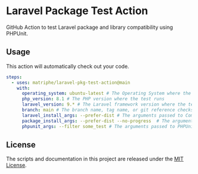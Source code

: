 # Laravel Package Test Action

GitHub Action to test Laravel package and library compatibility using PHPUnit.

## Usage

This action will automatically check out your code.

```yaml
steps:
  - uses: matriphe/laravel-pkg-test-action@main
    with:
      operating_system: ubuntu-latest # The Operating System where the test runs
      php_version: 8.1 # The PHP version where the test runs
      laravel_version: 9.* # The Laravel framework version where the test runs
      branch: main # The branch name, tag name, or git reference checksum to check out
      laravel_install_args: --prefer-dist # The arguments passed to Composer when installing Laravel framework
      package_install_args: --prefer-dist --no-progress  # The arguments passed to Composer when installing the package
      phpunit_args: --filter some_test # The arguments passed to PHPUnit when running the test
```

## License

The scripts and documentation in this project are released under the [MIT License](LICENSE).